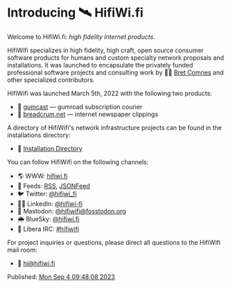 # Introducing 🛰️ HifiWi.fi

Welcome to HifiWi.fi: *high fidelity internet products*.

HifiWifi specializes in high fidelity, high craft, open source consumer software products for humans and custom specialty network proposals and installations.
It was launched to encapsulate the privately funded professional software projects and consulting work by 🤦‍♂️ [Bret Comnes](https://bret.io) and other specialized contributors.

HifiWifi was launched March 5th, 2022 with the following two products:

- 📡 [gumcast](https://gumcast.com) — gumroad subscription courier
- 🥖 [breadcrum.net](https://breadcrum.net) — internet newspaper clippings

A directory of HifiWifi's network infrastructure projects can be found in the installations directory:

- 🚧 [Installation Directory](/installations/)

You can follow HifiWifi on the following channels:

- 🌎 WWW: [hifiwi.fi](http://hifiwi.fi)
- 📡 Feeds: [RSS](/feed.xml), [JSONFeed](/feed.json)
- 🐦 Twitter: [@hifiwi_fi](https://twitter.com/hifiwi_fi)
- 👨‍💼 LinkedIn: [@hifiwi-fi](https://www.linkedin.com/company/hifiwi-fi/)
- 🐘 Mastodon: [@hifiwifi@fosstodon.org](https://fosstodon.org/@hifiwifi)
- 🌦️ BlueSky: [@hifiwi.fi](https://bsky.app/profile/hifiwi.fi)
- 💬 Libera IRC: [#hifiwifi](ircs://irc.libera.chat/hifiwifi)

For project inquiries or questions, please direct all questions to the HifiWifi mail room:

- 📧 [hi@hifiwi.fi](mailto:hi@hifiwi.fi)

<p>
  Published: <a href="/blog/2023/introducing-hifiwifi/">
    <time datetime="2023-09-04T16:48:08.000Z">
      Mon Sep 4 09:48:08 2023
    </time>
  </a>
</p>

